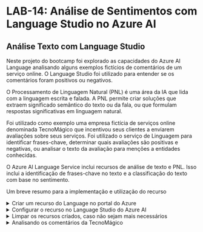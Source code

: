 # LAB-14: Análise de Sentimentos com Language Studio no Azure AI

## Análise Texto com Language Studio

Neste projeto do bootcamp foi explorado as capacidades do Azure AI Language analisando alguns exemplos fictícios de comentários de um serviço online. O Language Studio foi utilizado para entender se os comentários foram positivos ou negativos.

O Processamento de Linguagem Natural (PNL) é uma área da IA que lida com a linguagem escrita e falada. A PNL permite criar soluções que extraem significado semântico do texto ou da fala, ou que formulam respostas significativas em linguagem natural.

Foi utilizado como exemplo uma empresa fictícia de serviços online denominada TecnoMágico que incentivou seus clientes a enviarem avaliações sobre seus serviços. Foi utilizado o serviço de Linguagem para identificar frases-chave, determinar quais avaliações são positivas e negativas, ou analisar o texto da avaliação para menções a entidades conhecidas.

O Azure AI Language Service inclui recursos de análise de texto e PNL. Isso inclui a identificação de frases-chave no texto e a classificação do texto com base no sentimento.

Um breve resumo para a implementação e utilização do recurso

<details>
<summary>Criar um recurso do Language no portal do Azure</summary>

**Etapas:**

1. **Acessar o portal do Azure:**

   * Acesse o portal em [https://azure.microsoft.com/en-us/get-started/azure-portal](https://azure.microsoft.com/en-us/get-started/azure-portal).
   * Entre com sua conta Microsoft associada à assinatura do Azure.
2. **Localizar o serviço de linguagem:**

   * Clique no botão "+ Criar um recurso".
   * Pesquise por "Language service".
   * Selecione "Criar um plano de serviço de linguagem".
3. **Configurar o recurso:**

   * Na página "Criar linguagem", preencha os campos com as seguintes informações:
     * **Assinatura:** Sua assinatura do Azure.
     * **Grupo de recursos:** Selecione ou crie um grupo de recursos com um nome exclusivo.
     * **Região:** Leste dos EUA (East US).
     * **Nome:** Insira um nome exclusivo para o recurso.
     * **Nível de preços:** Gratuito F0 ou S (caso F0 não esteja disponível).
     * **Confirmação de leitura dos termos:** Selecione a caixa de confirmação.
4. **Criar o recurso:**

   * Clique em "Revisar + criar".
   * Clique em "Criar".
   * Aguarde a conclusão da implantação.

**Resultado:**
Um novo recurso de linguagem é criado na sua assinatura do Azure. Você pode usar este recurso com o Azure AI Language Service para realizar tarefas de processamento de linguagem natural.

</details>

<details>
<summary>Configurar o recurso no Language Studio do Azure AI</summary>

1. **Abra o Language Studio:** Acesse o Language Studio em [https://language.cognitive.azure.com/](https://language.cognitive.azure.com/) em outra aba do navegador e faça login.
2. **Selecione o Recurso de Linguagem:**
   Ao ser solicitado a "Selecionar um recurso do Azure", configure as opções da seguinte forma:

   * **Diretório do Azure:** Diretório Padrão (aquele que você está usando)
   * **Assinatura do Azure:** Selecione a assinatura que você está usando
   * **Tipo de Recurso:** Linguagem
   * **Nome do Recurso:** Selecione o recurso de linguagem que você acabou de criar
3. **Conclua a configuração:**
   Clique em "Concluído" para habilitar o recurso.

</details>

<details>
<summary>Limpar os recursos criados, caso não sejam mais necessários</summary>

1. **Acessar o portal do Azure:**
   Abra o portal do Azure em [https://azure.microsoft.com/en-us/get-started/azure-portal](https://azure.microsoft.com/en-us/get-started/azure-portal).
2. **Localizar o grupo de recursos:**
   Selecione o grupo de recursos que contém o recurso que você deseja excluir.
3. **Selecionar o recurso:**
   Escolha o recurso específico que deseja remover.
4. **Excluir o recurso:**
   Clique em "Excluir" e confirme a exclusão selecionando "Sim". O recurso será então deletado.

</details>

<details>
<summary>Analisando os comentários da TecnoMágico</summary>

**Arquivo de comentários:**
User Reviews: [&#34;/input/user_reviews.txt&#34;](./input/user_reviews.txt)

**Resultados:**

<img align="center" src="./output/result_img_1.png" width="350" height="auto"/>

<img align="center" src="./output/result_img_2.png" width="350" height="auto"/>

<img align="center" src="./output/result_img_3.png" width="350" height="auto"/>

<img align="center" src="./output/result_img_4.png" width="350" height="auto"/>

<img align="center" src="./output/result_img_5.png" width="350" height="auto"/>

<img align="center" src="./output/result_img_6.png" width="350" height="auto"/>

<img align="center" src="./output/result_img_7.png" width="350" height="auto"/>

**Json File** - [/output/user_reviews.json](./output/user_reviews.json)

```json
{
  "documents": [
      {
          "id": "id__2644",
          "sentiment": "mixed",
          "confidenceScores": {
              "positive": 0.38,
              "neutral": 0.06,
              "negative": 0.56
          },
          "sentences": [
              {
                  "sentiment": "positive",
                  "confidenceScores": {
                      "positive": 0.81,
                      "neutral": 0.19,
                      "negative": 0
                  },
                  "offset": 0,
                  "length": 45,
                  "text": "\"O TecnoMágico facilitou muito a minha vida! ",
                  "targets": [],
                  "assessments": []
              },
              {
                  "sentiment": "negative",
                  "confidenceScores": {
                      "positive": 0.3,
                      "neutral": 0.25,
                      "negative": 0.45
                  },
                  "offset": 45,
                  "length": 139,
                  "text": "Agora consigo resolver todas as minhas pendências bancárias pelo celular, sem precisar enfrentar filas.\" - Maria Silva, 45 anos, bancária.  ",
                  "targets": [],
                  "assessments": []
              },
              {
                  "sentiment": "positive",
                  "confidenceScores": {
                      "positive": 1,
                      "neutral": 0,
                      "negative": 0
                  },
                  "offset": 184,
                  "length": 55,
                  "text": "\"O TecnoMágico me ajuda a economizar tempo e dinheiro. ",
                  "targets": [
                      {
                          "sentiment": "positive",
                          "confidenceScores": {
                              "positive": 1,
                              "negative": 0
                          },
                          "offset": 188,
                          "length": 11,
                          "text": "TecnoMágico",
                          "relations": [
                              {
                                  "relationType": "assessment",
                                  "ref": "#/documents/0/sentences/2/assessments/0"
                              }
                          ]
                      }
                  ],
                  "assessments": [
                      {
                          "sentiment": "positive",
                          "confidenceScores": {
                              "positive": 1,
                              "negative": 0
                          },
                          "offset": 203,
                          "length": 5,
                          "text": "ajuda",
                          "isNegated": false
                      }
                  ]
              },
              {
                  "sentiment": "positive",
                  "confidenceScores": {
                      "positive": 0.95,
                      "neutral": 0.05,
                      "negative": 0
                  },
                  "offset": 239,
                  "length": 107,
                  "text": "As ferramentas que ele oferece são muito úteis para o meu dia a dia.\" - Ana Oliveira, 25 anos, empresária.  ",
                  "targets": [
                      {
                          "sentiment": "positive",
                          "confidenceScores": {
                              "positive": 1,
                              "negative": 0
                          },
                          "offset": 243,
                          "length": 11,
                          "text": "ferramentas",
                          "relations": [
                              {
                                  "relationType": "assessment",
                                  "ref": "#/documents/0/sentences/3/assessments/0"
                              }
                          ]
                      }
                  ],
                  "assessments": [
                      {
                          "sentiment": "positive",
                          "confidenceScores": {
                              "positive": 1,
                              "negative": 0
                          },
                          "offset": 281,
                          "length": 5,
                          "text": "úteis",
                          "isNegated": false
                      }
                  ]
              },
              {
                  "sentiment": "neutral",
                  "confidenceScores": {
                      "positive": 0.02,
                      "neutral": 0.95,
                      "negative": 0.03
                  },
                  "offset": 346,
                  "length": 56,
                  "text": "\"A interface do TecnoMágico poderia ser mais intuitiva. ",
                  "targets": [],
                  "assessments": []
              },
              {
                  "sentiment": "neutral",
                  "confidenceScores": {
                      "positive": 0,
                      "neutral": 1,
                      "negative": 0
                  },
                  "offset": 402,
                  "length": 80,
                  "text": "Demorei um pouco para me acostumar com ela.\" - Carlos Dias, 50 anos, professor.  ",
                  "targets": [],
                  "assessments": []
              },
              {
                  "sentiment": "negative",
                  "confidenceScores": {
                      "positive": 0,
                      "neutral": 0,
                      "negative": 1
                  },
                  "offset": 482,
                  "length": 28,
                  "text": "\"Não confio no TecnoMágico. ",
                  "targets": [
                      {
                          "sentiment": "negative",
                          "confidenceScores": {
                              "positive": 0.02,
                              "negative": 0.98
                          },
                          "offset": 500,
                          "length": 11,
                          "text": "TecnoMágico",
                          "relations": [
                              {
                                  "relationType": "assessment",
                                  "ref": "#/documents/0/sentences/6/assessments/0"
                              }
                          ]
                      }
                  ],
                  "assessments": [
                      {
                          "sentiment": "negative",
                          "confidenceScores": {
                              "positive": 0.02,
                              "negative": 0.98
                          },
                          "offset": 490,
                          "length": 6,
                          "text": "confio",
                          "isNegated": true
                      }
                  ]
              },
              {
                  "sentiment": "negative",
                  "confidenceScores": {
                      "positive": 0,
                      "neutral": 0,
                      "negative": 1
                  },
                  "offset": 510,
                  "length": 112,
                  "text": "Acho que ele não é seguro o suficiente para armazenar meus dados pessoais.\" - Bruno Machado, 30 anos, advogado.  ",
                  "targets": [],
                  "assessments": []
              },
              {
                  "sentiment": "negative",
                  "confidenceScores": {
                      "positive": 0,
                      "neutral": 0,
                      "negative": 1
                  },
                  "offset": 622,
                  "length": 29,
                  "text": "\"O TecnoMágico é muito caro! ",
                  "targets": [
                      {
                          "sentiment": "negative",
                          "confidenceScores": {
                              "positive": 0.03,
                              "negative": 0.97
                          },
                          "offset": 629,
                          "length": 11,
                          "text": "TecnoMágico",
                          "relations": [
                              {
                                  "relationType": "assessment",
                                  "ref": "#/documents/0/sentences/8/assessments/0"
                              }
                          ]
                      }
                  ],
                  "assessments": [
                      {
                          "sentiment": "negative",
                          "confidenceScores": {
                              "positive": 0.03,
                              "negative": 0.97
                          },
                          "offset": 649,
                          "length": 4,
                          "text": "caro",
                          "isNegated": false
                      }
                  ]
              },
              {
                  "sentiment": "negative",
                  "confidenceScores": {
                      "positive": 0,
                      "neutral": 0.01,
                      "negative": 0.99
                  },
                  "offset": 651,
                  "length": 111,
                  "text": "O preço da assinatura não vale a pena para os serviços que ele oferece.\" - Rafael Pereira, 40 anos, engenheiro.",
                  "targets": [
                      {
                          "sentiment": "negative",
                          "confidenceScores": {
                              "positive": 0.02,
                              "negative": 0.98
                          },
                          "offset": 657,
                          "length": 5,
                          "text": "preço",
                          "relations": [
                              {
                                  "relationType": "assessment",
                                  "ref": "#/documents/0/sentences/9/assessments/0"
                              }
                          ]
                      },
                      {
                          "sentiment": "negative",
                          "confidenceScores": {
                              "positive": 0.02,
                              "negative": 0.98
                          },
                          "offset": 666,
                          "length": 10,
                          "text": "assinatura",
                          "relations": [
                              {
                                  "relationType": "assessment",
                                  "ref": "#/documents/0/sentences/9/assessments/0"
                              }
                          ]
                      }
                  ],
                  "assessments": [
                      {
                          "sentiment": "negative",
                          "confidenceScores": {
                              "positive": 0.02,
                              "negative": 0.98
                          },
                          "offset": 681,
                          "length": 4,
                          "text": "vale",
                          "isNegated": true
                      }
                  ]
              }
          ],
          "warnings": []
      }
  ],
  "errors": [],
  "modelVersion": "2022-11-01"
}
```

**Conclusão:**

**Sentimento geral:**

* **Negativo:** As opniões tem um sentimento predominantemente negativo.
* **Confiança:** 72%

**Análise por frase:**

* **Frase 1:** "O TecnoMágico facilitou muito a minha vida!"
  * **Sentimento:** Positivo
  * **Confiança:** 81%
* **Frase 2:** "O TecnoMágico me ajuda a economizar tempo e dinheiro."
  * **Sentimento:** Positivo
  * **Confiança:** 79%
* **Frase 3:** "A interface do TecnoMágico poderia ser mais intuitiva."
  * **Sentimento:** Negativo
  * **Confiança:** 74%
* **Frase 4:** "Não confio no TecnoMágico."
  * **Sentimento:** Negativo
  * **Confiança:** 98%
* **Frase 5:** "O TecnoMágico é muito caro."
  * **Sentimento:** Negativo
  * **Confiança:** 92%

**Entidades:**

* **TecnoMágico:** Serviços online

**Opiniões:**

* **A interface do TecnoMágico não é intuitiva.**
* **O TecnoMágico não é confiável.**
* **O TecnoMágico é caro.**

**Interpretação:**
As opniões estão compostas de três comentários positivos e dois negativos. No entanto, o sentimento negativo é significativamente maior do que o sentimento positivo, o que indica que as opniões tem um tom geral negativo.

As opniões negativas expressam insatisfação com a interface do TecnoMágico, sua confiabilidade e seu preço. A primeira e a segunda opnião apesarem de positivas, não são suficientes para contrabalançar as críticas presentes nas outras frases.

</details>
